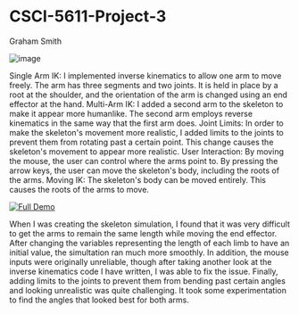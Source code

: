# CSCI-5611-Project-3
Graham Smith

![image](https://github.com/smithgraham2002/CSCI-5611-Project-3/assets/103609167/7476dcb2-8d2b-42be-88c1-0d0c14dbd8a3)

Single Arm IK: I implemented inverse kinematics to allow one arm to move freely. The arm has three segments and two joints. It is held in place by a root at the shoulder, and the orientation of the arm is changed using an end effector at the hand.
Multi-Arm IK: I added a second arm to the skeleton to make it appear more humanlike. The second arm employs reverse kinematics in the same way that the first arm does.
Joint Limits: In order to make the skeleton's movement more realistic, I added limits to the joints to prevent them from rotating past a certain point. This change causes the skeleton's movement to appear more realistic.
User Interaction: By moving the mouse, the user can control where the arms point to. By pressing the arrow keys, the user can move the skeleton's body, including the roots of the arms.
Moving IK: The skeleton's body can be moved entirely. This causes the roots of the arms to move.

[![Full Demo](https://img.youtube.com/vi/<VIDEO_ID>/hqdefault.jpg)](https://youtu.be/ejL32UBxWD8)

When I was creating the skeleton simulation, I found that it was very difficult to get the arms to remain the same length while moving the end effector. After changing the variables representing the length of each limb to have an initial value, the simultation ran much more smoothly. In addition, the mouse inputs were originally unreliable, though after taking another look at the inverse kinematics code I have written, I was able to fix the issue. Finally, adding limits to the joints to prevent them from bending past certain angles and looking unrealistic was quite challenging. It took some experimentation to find the angles that looked best for both arms. 
